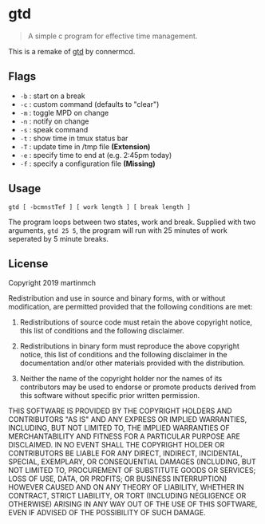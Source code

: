# gtd

> A simple c program for effective time management.

This is a remake of [gtd](https://github.com/connermcd/gtd/) by connermcd.

## Flags

- `-b` : start on a break
- `-c` : custom command (defaults to "clear")
- `-m` : toggle MPD on change
- `-n` : notify on change
- `-s` : speak command
- `-t` : show time in tmux status bar
- `-T` : update time in /tmp file **(Extension)**
- `-e` : specify time to end at (e.g. 2:45pm today)
- `-f` : specify a configuration file **(Missing)**

## Usage

    gtd [ -bcmnstTef ] [ work length ] [ break length ]

The program loops between two states, work and break. Supplied with two
arguments, `gtd 25 5`, the program will run with 25 minutes of work seperated
by 5 minute breaks.

## License

Copyright 2019 martinmch

Redistribution and use in source and binary forms, with or without
modification, are permitted provided that the following conditions are met:

1. Redistributions of source code must retain the above copyright notice, this
list of conditions and the following disclaimer.

2. Redistributions in binary form must reproduce the above copyright notice,
this list of conditions and the following disclaimer in the documentation
and/or other materials provided with the distribution.

3. Neither the name of the copyright holder nor the names of its contributors
may be used to endorse or promote products derived from this software without
specific prior written permission.

THIS SOFTWARE IS PROVIDED BY THE COPYRIGHT HOLDERS AND CONTRIBUTORS "AS IS"
AND ANY EXPRESS OR IMPLIED WARRANTIES, INCLUDING, BUT NOT LIMITED TO, THE
IMPLIED WARRANTIES OF MERCHANTABILITY AND FITNESS FOR A PARTICULAR PURPOSE ARE
DISCLAIMED. IN NO EVENT SHALL THE COPYRIGHT HOLDER OR CONTRIBUTORS BE LIABLE
FOR ANY DIRECT, INDIRECT, INCIDENTAL, SPECIAL, EXEMPLARY, OR CONSEQUENTIAL
DAMAGES (INCLUDING, BUT NOT LIMITED TO, PROCUREMENT OF SUBSTITUTE GOODS OR
SERVICES; LOSS OF USE, DATA, OR PROFITS; OR BUSINESS INTERRUPTION) HOWEVER
CAUSED AND ON ANY THEORY OF LIABILITY, WHETHER IN CONTRACT, STRICT LIABILITY,
OR TORT (INCLUDING NEGLIGENCE OR OTHERWISE) ARISING IN ANY WAY OUT OF THE USE
OF THIS SOFTWARE, EVEN IF ADVISED OF THE POSSIBILITY OF SUCH DAMAGE.
